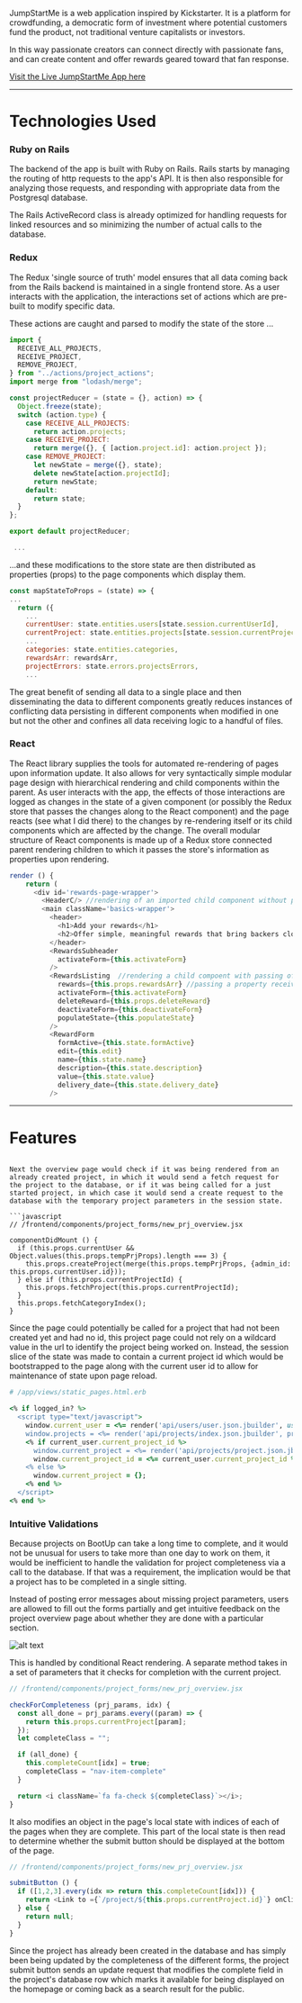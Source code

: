 JumpStartMe is a web application inspired by Kickstarter. It is a platform for crowdfunding, a democratic form of investment where potential customers fund the product, not traditional venture capitalists or investors.

In this way passionate creators can connect directly with passionate fans, and can create content and offer rewards geared toward that fan response.

[Visit the Live JumpStartMe App here](https://jumpstartme.herokuapp.com/#/)

---

# Technologies Used

### Ruby on Rails

The backend of the app is built with Ruby on Rails. Rails starts by managing the routing of http requests to the app's API. It is then also responsible for analyzing those requests, and responding with appropriate data from the Postgresql database.

The Rails ActiveRecord class is already optimized for handling requests for linked resources and so minimizing the number of actual calls to the database.

### Redux

The Redux 'single source of truth' model ensures that all data coming back from the Rails backend is maintained in a single frontend store. As a user interacts with the application, the interactions set of actions which are pre-built to modify specific data.

These actions are caught and parsed to modify the state of the store ...

```javascript
import {
  RECEIVE_ALL_PROJECTS,
  RECEIVE_PROJECT,
  REMOVE_PROJECT,
} from "../actions/project_actions";
import merge from "lodash/merge";

const projectReducer = (state = {}, action) => {
  Object.freeze(state);
  switch (action.type) {
    case RECEIVE_ALL_PROJECTS:
      return action.projects;
    case RECEIVE_PROJECT:
      return merge({}, { [action.project.id]: action.project });
    case REMOVE_PROJECT:
      let newState = merge({}, state);
      delete newState[action.projectId];
      return newState;
    default:
      return state;
  }
};

export default projectReducer;

 ...
```

...and these modifications to the store state are then distributed as properties (props) to the page components which display them.

```javascript
const mapStateToProps = (state) => {
...
  return ({
    ...
    currentUser: state.entities.users[state.session.currentUserId],
    currentProject: state.entities.projects[state.session.currentProjectId],
    ...
    categories: state.entities.categories,
    rewardsArr: rewardsArr,
    projectErrors: state.errors.projectsErrors,
    ...
```

The great benefit of sending all data to a single place and then disseminating the data to different components greatly reduces instances of conflicting data persisting in different components when modified in one but not the other and confines all data receiving logic to a handful of files.

### React

The React library supplies the tools for automated re-rendering of pages upon information update. It also allows for very syntactically simple modular page design with hierarchical rendering and child components within the parent. As user interacts with the app, the effects of those interactions are logged as changes in the state of a given component (or possibly the Redux store that passes the changes along to the React component) and the page reacts (see what I did there) to the changes by re-rendering itself or its child components which are affected by the change.
The overall modular structure of React components is made up of a Redux store connected parent rendering children to which it passes the store's information as properties upon rendering.

```javascript
render () {
    return (
      <div id='rewards-page-wrapper'>
        <HeaderC/> //rendering of an imported child component without passing of properties
        <main className='basics-wrapper'>
          <header>
            <h1>Add your rewards</h1>
            <h2>Offer simple, meaningful rewards that bring backers closer to your project. ...</h2>
          </header>
          <RewardsSubheader
            activateForm={this.activateForm}
          />
          <RewardsListing  //rendering a child compoent with passing of properties
            rewards={this.props.rewardsArr} //passing a property received via parent's store connection
            activateForm={this.activateForm}
            deleteReward={this.props.deleteReward}
            deactivateForm={this.deactivateForm}
            populateState={this.populateState}
          />
          <RewardForm
            formActive={this.state.formActive}
            edit={this.edit}
            name={this.state.name}
            description={this.state.description}
            value={this.state.value}
            delivery_date={this.state.delivery_date}
          />
```

---

# Features

````

Next the overview page would check if it was being rendered from an already created project, in which it would send a fetch request for the project to the database, or if it was being called for a just started project, in which case it would send a create request to the database with the temporary project parameters in the session state.

```javascript
// /frontend/components/project_forms/new_prj_overview.jsx

componentDidMount () {
  if (this.props.currentUser && Object.values(this.props.tempPrjProps).length === 3) {
    this.props.createProject(merge(this.props.tempPrjProps, {admin_id: this.props.currentUser.id}));
  } else if (this.props.currentProjectId) {
    this.props.fetchProject(this.props.currentProjectId);
  }
  this.props.fetchCategoryIndex();
}
````

Since the page could potentially be called for a project that had not been created yet and had no id, this project page could not rely on a wildcard value in the url to identify the project being worked on. Instead, the session slice of the state was made to contain a current project id which would be bootstrapped to the page along with the current user id to allow for maintenance of state upon page reload.

```ruby
# /app/views/static_pages.html.erb

<% if logged_in? %>
  <script type="text/javascript">
    window.current_user = <%= render('api/users/user.json.jbuilder', user: current_user).html_safe %>;
    window.projects = <%= render('api/projects/index.json.jbuilder', projects: current_user.projects).html_safe %>;
    <% if current_user.current_project_id %>
      window.current_project = <%= render('api/projects/project.json.jbuilder', project: Project.find_by(id: current_user.current_project_id)).html_safe %>
      window.current_project_id = <%= current_user.current_project_id %>;
    <% else %>
      window.current_project = {};
    <% end %>
  </script>
<% end %>
```

### Intuitive Validations

Because projects on BootUp can take a long time to complete, and it would not be unusual for users to take more than one day to work on them, it would be inefficient to handle the validation for project completeness via a call to the database. If that was a requirement, the implication would be that a project has to be completed in a single sitting.

Instead of posting error messages about missing project parameters, users are allowed to fill out the forms partially and get intuitive feedback on the project overview page about whether they are done with a particular section.

![alt text](/app/assets/images/screengrabs/validations.jpg "Intuitive Validations")

This is handled by conditional React rendering. A separate method takes in a set of parameters that it checks for completion with the current project.

```javascript
// /frontend/components/project_forms/new_prj_overview.jsx

checkForCompleteness (prj_params, idx) {
  const all_done = prj_params.every((param) => {
    return this.props.currentProject[param];
  });
  let completeClass = "";

  if (all_done) {
    this.completeCount[idx] = true;
    completeClass = "nav-item-complete"
  }

  return <i className=`fa fa-check ${completeClass}`></i>;
}
```

It also modifies an object in the page's local state with indices of each of the pages when they are complete. This part of the local state is then read to determine whether the submit button should be displayed at the bottom of the page.

```javascript
// /frontend/components/project_forms/new_prj_overview.jsx

submitButton () {
  if ([1,2,3].every(idx => return this.completeCount[idx])) {
    return <Link to ={`/project/${this.props.currentProject.id}`} onClick={() => {return this.props.submitProject(this.props.currentProject.id);}}>Submit Project</Link>;
  } else {
    return null;
  }
}
```

Since the project has already been created in the database and has simply been being updated by the completeness of the different forms, the project submit button sends an update request that modifies the complete field in the project's database row which marks it available for being displayed on the homepage or coming back as a search result for the public.
